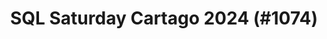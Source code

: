 ---
layout: event
title: "SQL Saturday Cartago 2024 (#1074)"
subtitle: ""
tags: ["Cartago", "Costa Rica", "physical", "2024", "Central America"]
thumb: /assets/img/logos/Just_icon_Color_small.png
comments: false
data: SQLSat1074
---